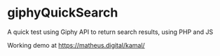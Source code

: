 # giphyQuickSearch
A quick test using Giphy API to return search results, using PHP and JS

Working demo at https://matheus.digital/kamal/
